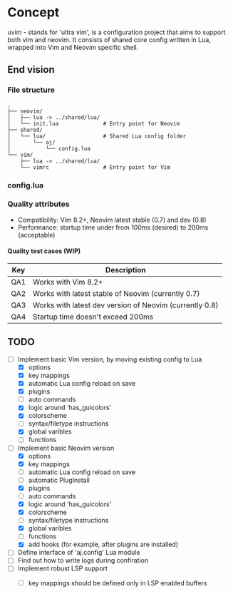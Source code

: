 # Concept
uvim - stands for 'ultra vim', is a configuration project that aims to support both vim and neovim.
It consists of shared core config written in Lua, wrapped into Vim and Neovim specific shell.

## End vision

### File structure
```
.
├── neovim/
│   ├── lua -> ../shared/lua/
│   └── init.lua              # Entry point for Neovim
├── shared/
│   └── lua/                  # Shared Lua config folder
│       └── aj/
│           └── config.lua
└── vim/
    ├── lua -> ../shared/lua/
    └── vimrc                 # Entry point for Vim
```
### config.lua

### Quality attributes

- Compatibility: Vim 8.2+, Neovim latest stable (0.7) and dev (0.8)
- Performance: startup time under from 100ms (desired) to 200ms (acceptable)

#### Quality test cases (WIP)

| Key | Description                                             |
|-----|---------------------------------------------------------|
| QA1 | Works with Vim 8.2+                                     |
| QA2 | Works with latest stable of Neovim (currently 0.7)      |
| QA3 | Works with latest dev version of Neovim (currently 0.8) |
| QA4 | Startup time doesn't exceed 200ms                       |

## TODO

- [ ] Implement basic Vim version, by moving existing config to Lua
  - [x] options
  - [x] key mappings
  - [x] automatic Lua config reload on save
  - [x] plugins
  - [ ] auto commands
  - [x] logic around 'has_guicolors'
  - [x] colorscheme
  - [ ] syntax/filetype instructions
  - [x] global varibles
  - [ ] functions
- [ ] Implement basic Neovim version
  - [x] options
  - [x] key mappings
  - [ ] automatic Lua config reload on save
  - [ ] automatic PlugInstall
  - [x] plugins
  - [ ] auto commands
  - [x] logic around 'has_guicolors'
  - [x] colorscheme
  - [ ] syntax/filetype instructions
  - [x] global varibles
  - [ ] functions
  - [x] add hooks (for example, after plugins are installed)
- [ ] Define interface of 'aj.config' Lua module
- [ ] Find out how to write logs during confiration
- [ ] Implement robust LSP support
  - [ ] key mappings should be defined only in LSP enabled buffers

